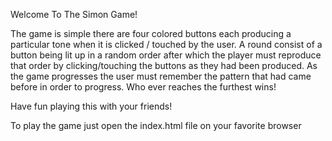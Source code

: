 Welcome To The Simon Game!

The game is simple there are four colored buttons each producing a particular tone when it is clicked / touched by the user. 
A round consist of a button being lit up in a random order after which the player must reproduce that order by clicking/touching the buttons as they had been produced. As the game progresses the user must remember the pattern that had came before in order to progress.
Who ever reaches the furthest wins!

Have fun playing this with your friends!

To play the game just open the index.html file on your favorite browser